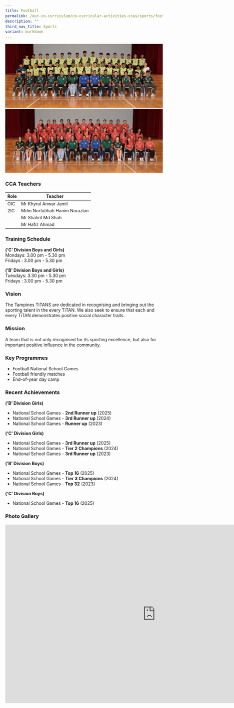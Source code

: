 ```yaml
---
title: Football
permalink: /our-co-curriculum/co-curricular-activities-ccas/sports/football/
description: ""
third_nav_title: Sports
variant: markdown
---
```

![](/images/Football__Boys___2025_.jpg)<br>
![](/images/Football__Girls___2025_.jpg)

### CCA Teachers

| Role | Teacher | 
| -------- | -------- | 
| OIC     | Mr Khyrul Anwar Jamil   | 
| 2IC     | Mdm Norfatihah Hanim Norazlan   | 
|     | Mr Shahril Md Shah     | 
|     | Mr Hafiz Ahmad     |


### Training Schedule
<strong> (‘C’ Division Boys and Girls) </strong> <br>
Mondays: 3.00 pm - 5.30 pm <br>
Fridays : 3.00 pm - 5.30 pm <br>

<strong> (‘B’ Division Boys and Girls) </strong> <br>
Tuesdays: 3.30 pm - 5.30 pm <br>
Fridays : 3.00 pm - 5.30 pm

### Vision
The Tampines TiTANS are dedicated in recognising and bringing out the sporting talent in the every TiTAN. We also seek to ensure that each and every TiTAN demonstrates positive social character traits.

### Mission
A team that is not only recognised for its sporting excellence, but also for important positive influence in the community.


### Key Programmes
*   Football National School Games
*   Football friendly matches
*   End-of-year day camp

### Recent Achievements
<strong> (‘B’ Division Girls) </strong>
*   National School Games - <strong>2nd Runner up</strong> (2025)
*   National School Games - <strong>3rd Runner up</strong> (2024) 
*   National School Games - <strong>Runner up</strong> (2023)

<strong>(‘C’ Division Girls)</strong>
*   National School Games - <strong>3rd Runner up</strong> (2025)
*   National School Games - <strong>Tier 2 Champions</strong> (2024)
*   National School Games - <strong>3rd Runner up</strong> (2023)

<strong>(‘B’ Division Boys)</strong>
*   National School Games - <strong>Top 16</strong> (2025)
*   National School Games - <strong>Tier 3 Champions</strong> (2024)
*   National School Games - <strong>Top 32</strong> (2023)

<strong>(‘C’ Division Boys)</strong>
*   National School Games - <strong>Top 16</strong> (2025)

### Photo Gallery
<iframe allowfullscreen="true" height="569" width="960" frameborder="0" src="https://docs.google.com/presentation/d/e/2PACX-1vQtgp0BN00XtahPFTBx8oRrBvB09HnEpTXfK_rYpYEz_L1GotHuP9EKJKPkKNDpAPe8FyGGXPtUM2oW/pubembed?start=true&amp;loop=true&amp;delayms=3000"></iframe>